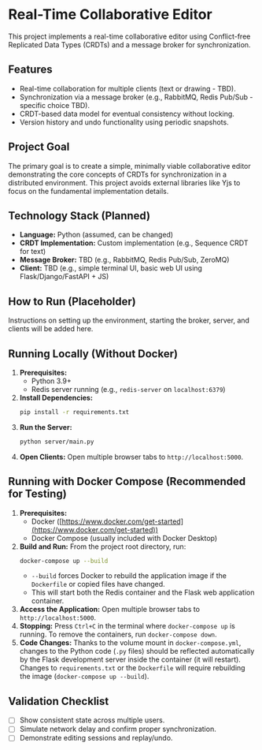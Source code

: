 # Real-Time Collaborative Editor

This project implements a real-time collaborative editor using Conflict-free Replicated Data Types (CRDTs) and a message broker for synchronization.

## Features

*   Real-time collaboration for multiple clients (text or drawing - TBD).
*   Synchronization via a message broker (e.g., RabbitMQ, Redis Pub/Sub - specific choice TBD).
*   CRDT-based data model for eventual consistency without locking.
*   Version history and undo functionality using periodic snapshots.

## Project Goal

The primary goal is to create a simple, minimally viable collaborative editor demonstrating the core concepts of CRDTs for synchronization in a distributed environment. This project avoids external libraries like Yjs to focus on the fundamental implementation details.

## Technology Stack (Planned)

*   **Language:** Python (assumed, can be changed)
*   **CRDT Implementation:** Custom implementation (e.g., Sequence CRDT for text)
*   **Message Broker:** TBD (e.g., RabbitMQ, Redis Pub/Sub, ZeroMQ)
*   **Client:** TBD (e.g., simple terminal UI, basic web UI using Flask/Django/FastAPI + JS)

## How to Run (Placeholder)

Instructions on setting up the environment, starting the broker, server, and clients will be added here.

## Running Locally (Without Docker)

1.  **Prerequisites:**
    *   Python 3.9+
    *   Redis server running (e.g., `redis-server` on `localhost:6379`)
2.  **Install Dependencies:**
    ```bash
    pip install -r requirements.txt
    ```
3.  **Run the Server:**
    ```bash
    python server/main.py
    ```
4.  **Open Clients:** Open multiple browser tabs to `http://localhost:5000`.

## Running with Docker Compose (Recommended for Testing)

1.  **Prerequisites:**
    *   Docker ([https://www.docker.com/get-started](https://www.docker.com/get-started))
    *   Docker Compose (usually included with Docker Desktop)
2.  **Build and Run:**
    From the project root directory, run:
    ```bash
    docker-compose up --build
    ```
    *   `--build` forces Docker to rebuild the application image if the `Dockerfile` or copied files have changed.
    *   This will start both the Redis container and the Flask web application container.
3.  **Access the Application:** Open multiple browser tabs to `http://localhost:5000`.
4.  **Stopping:** Press `Ctrl+C` in the terminal where `docker-compose up` is running. To remove the containers, run `docker-compose down`.
5.  **Code Changes:** Thanks to the volume mount in `docker-compose.yml`, changes to the Python code (`.py` files) should be reflected automatically by the Flask development server inside the container (it will restart). Changes to `requirements.txt` or the `Dockerfile` will require rebuilding the image (`docker-compose up --build`).

## Validation Checklist

*   [ ] Show consistent state across multiple users.
*   [ ] Simulate network delay and confirm proper synchronization.
*   [ ] Demonstrate editing sessions and replay/undo. 